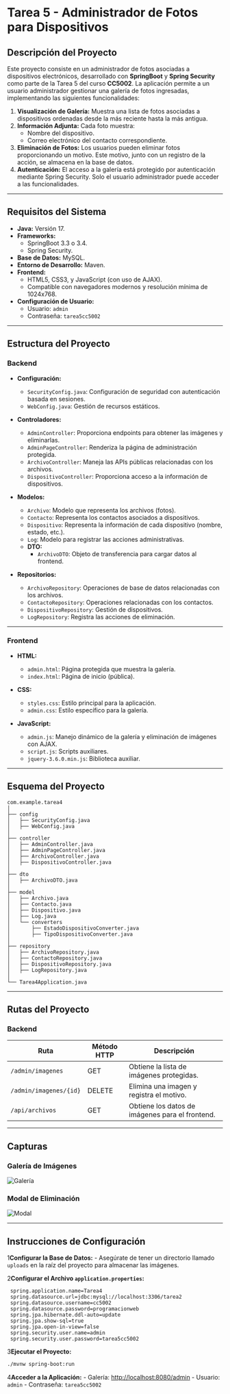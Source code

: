 # Tarea 5 - Administrador de Fotos para Dispositivos

## Descripción del Proyecto

Este proyecto consiste en un administrador de fotos asociadas a dispositivos electrónicos, desarrollado con **SpringBoot** y **Spring Security** como parte de la Tarea 5 del curso **CC5002**. La aplicación permite a un usuario administrador gestionar una galería de fotos ingresadas, implementando las siguientes funcionalidades:

1. **Visualización de Galería:** Muestra una lista de fotos asociadas a dispositivos ordenadas desde la más reciente hasta la más antigua.
2. **Información Adjunta:** Cada foto muestra:
    - Nombre del dispositivo.
    - Correo electrónico del contacto correspondiente.
3. **Eliminación de Fotos:** Los usuarios pueden eliminar fotos proporcionando un motivo. Este motivo, junto con un registro de la acción, se almacena en la base de datos.
4. **Autenticación:** El acceso a la galería está protegido por autenticación mediante Spring Security. Solo el usuario administrador puede acceder a las funcionalidades.

---

## Requisitos del Sistema

- **Java:** Versión 17.
- **Frameworks:**
    - SpringBoot 3.3 o 3.4.
    - Spring Security.
- **Base de Datos:** MySQL.
- **Entorno de Desarrollo:** Maven.
- **Frontend:**
    - HTML5, CSS3, y JavaScript (con uso de AJAX).
    - Compatible con navegadores modernos y resolución mínima de 1024x768.
- **Configuración de Usuario:**
    - Usuario: `admin`
    - Contraseña: `tarea5cc5002`

---

## Estructura del Proyecto

### Backend

- **Configuración:**
    - `SecurityConfig.java`: Configuración de seguridad con autenticación basada en sesiones.
    - `WebConfig.java`: Gestión de recursos estáticos.

- **Controladores:**
    - `AdminController`: Proporciona endpoints para obtener las imágenes y eliminarlas.
    - `AdminPageController`: Renderiza la página de administración protegida.
    - `ArchivoController`: Maneja las APIs públicas relacionadas con los archivos.
    - `DispositivoController`: Proporciona acceso a la información de dispositivos.

- **Modelos:**
    - `Archivo`: Modelo que representa los archivos (fotos).
    - `Contacto`: Representa los contactos asociados a dispositivos.
    - `Dispositivo`: Representa la información de cada dispositivo (nombre, estado, etc.).
    - `Log`: Modelo para registrar las acciones administrativas.
    - **DTO:**
        - `ArchivoDTO`: Objeto de transferencia para cargar datos al frontend.

- **Repositorios:**
    - `ArchivoRepository`: Operaciones de base de datos relacionadas con los archivos.
    - `ContactoRepository`: Operaciones relacionadas con los contactos.
    - `DispositivoRepository`: Gestión de dispositivos.
    - `LogRepository`: Registra las acciones de eliminación.

---

### Frontend

- **HTML:**
    - `admin.html`: Página protegida que muestra la galería.
    - `index.html`: Página de inicio (pública).

- **CSS:**
    - `styles.css`: Estilo principal para la aplicación.
    - `admin.css`: Estilo específico para la galería.

- **JavaScript:**
    - `admin.js`: Manejo dinámico de la galería y eliminación de imágenes con AJAX.
    - `script.js`: Scripts auxiliares.
    - `jquery-3.6.0.min.js`: Biblioteca auxiliar.

---

## Esquema del Proyecto

```plaintext
com.example.tarea4
│
├── config
│   ├── SecurityConfig.java
│   ├── WebConfig.java
│
├── controller
│   ├── AdminController.java
│   ├── AdminPageController.java
│   ├── ArchivoController.java
│   ├── DispositivoController.java
│
├── dto
│   ├── ArchivoDTO.java
│
├── model
│   ├── Archivo.java
│   ├── Contacto.java
│   ├── Dispositivo.java
│   ├── Log.java
│   └── converters
│       ├── EstadoDispositivoConverter.java
│       ├── TipoDispositivoConverter.java
│
├── repository
│   ├── ArchivoRepository.java
│   ├── ContactoRepository.java
│   ├── DispositivoRepository.java
│   ├── LogRepository.java
│
└── Tarea4Application.java
```

---

## Rutas del Proyecto

### Backend

| Ruta               | Método HTTP | Descripción                                  |
|--------------------|-------------|----------------------------------------------|
| `/admin/imagenes`  | GET         | Obtiene la lista de imágenes protegidas.     |
| `/admin/imagenes/{id}` | DELETE  | Elimina una imagen y registra el motivo.     |
| `/api/archivos`    | GET         | Obtiene los datos de imágenes para el frontend. |

---

## Capturas

### Galería de Imágenes

![Galería](path-to-screenshot1.png)

### Modal de Eliminación

![Modal](path-to-screenshot2.png)

---

## Instrucciones de Configuración

1**Configurar la Base de Datos:**
    - Asegúrate de tener un directorio llamado `uploads` en la raíz del proyecto para almacenar las imágenes.

2**Configurar el Archivo `application.properties`:**
   ```properties
    spring.application.name=Tarea4
    spring.datasource.url=jdbc:mysql://localhost:3306/tarea2
    spring.datasource.username=cc5002
    spring.datasource.password=programacionweb
    spring.jpa.hibernate.ddl-auto=update
    spring.jpa.show-sql=true
    spring.jpa.open-in-view=false
    spring.security.user.name=admin
    spring.security.user.password=tarea5cc5002
   ```

3**Ejecutar el Proyecto:**
   ```bash
   ./mvnw spring-boot:run
   ```

4**Acceder a la Aplicación:**
    - Galería: [http://localhost:8080/admin](http://localhost:8080/admin)
    - Usuario: `admin`
    - Contraseña: `tarea5cc5002`
